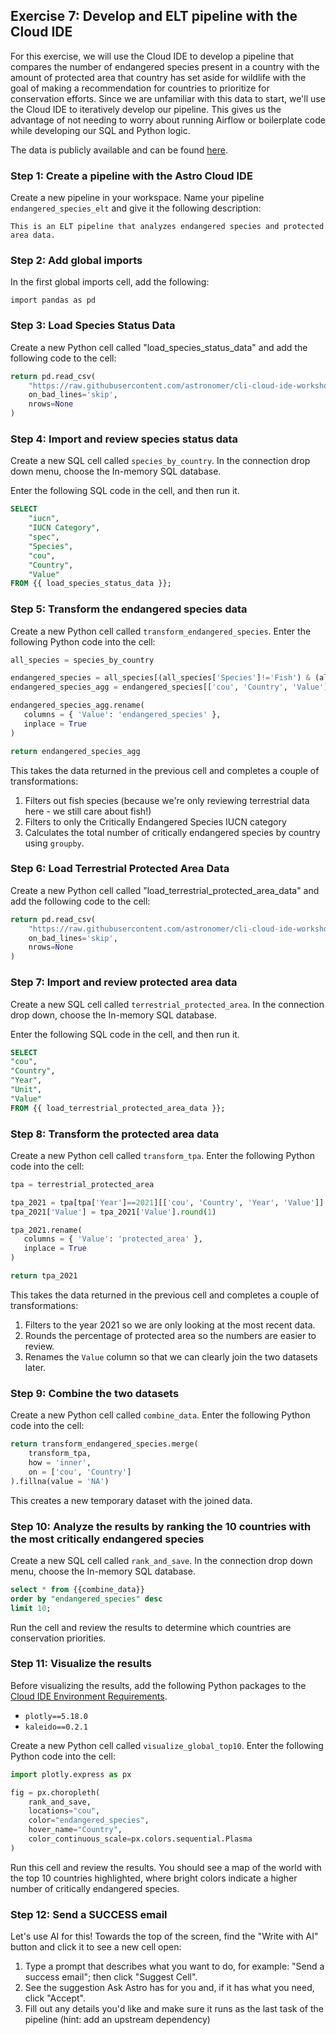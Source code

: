## Exercise 7: Develop and ELT pipeline with the Cloud IDE

For this exercise, we will use the Cloud IDE to develop a pipeline that compares the number of endangered species present in a country with the amount of protected area that country has set aside for wildlife with the goal of making a recommendation for countries to prioritize for conservation efforts. Since we are unfamiliar with this data to start, we'll use the Cloud IDE to iteratively develop our pipeline. This gives us the advantage of not needing to worry about running Airflow or boilerplate code while developing our SQL and Python logic.

The data is publicly available and can be found [here](https://www.kaggle.com/datasets/sarthakvajpayee/global-species-extinction).

### Step 1: Create a pipeline with the Astro Cloud IDE

Create a new pipeline in your workspace. Name your pipeline `endangered_species_elt` and give it the following description:

```text
This is an ELT pipeline that analyzes endangered species and protected area data.
```

### Step 2: Add global imports

In the first global imports cell, add the following:

`import pandas as pd`

### Step 3: Load Species Status Data

Create a new Python cell called "load_species_status_data" and add the following code to the cell:

```python
return pd.read_csv(
    "https://raw.githubusercontent.com/astronomer/cli-cloud-ide-workshop/main/include/data/country_species_status_cleaned.csv",
    on_bad_lines='skip',
    nrows=None
)
```

### Step 4: Import and review species status data

Create a new SQL cell called `species_by_country`. In the connection drop down menu, choose the In-memory SQL database.

Enter the following SQL code in the cell, and then run it.

```sql
SELECT
    "iucn",
    "IUCN Category",
    "spec",
    "Species",
    "cou",
    "Country",
    "Value"
FROM {{ load_species_status_data }};
```

### Step 5: Transform the endangered species data

Create a new Python cell called `transform_endangered_species`. Enter the following Python code into the cell:

```python
all_species = species_by_country

endangered_species = all_species[(all_species['Species']!='Fish') & (all_species['IUCN Category'] == 'Number of critically endangered species')]
endangered_species_agg = endangered_species[['cou', 'Country', 'Value']].groupby(['cou', 'Country']).sum().reset_index()

endangered_species_agg.rename(
   columns = { 'Value': 'endangered_species' },
   inplace = True
)

return endangered_species_agg
```

This takes the data returned in the previous cell and completes a couple of transformations:

1. Filters out fish species (because we're only reviewing terrestrial data here - we still care about fish!)
2. Filters to only the Critically Endangered Species IUCN category
3. Calculates the total number of critically endangered species by country using `groupby`.

### Step 6: Load Terrestrial Protected Area Data

Create a new Python cell called "load_terrestrial_protected_area_data" and add the following code to the cell:

```python
return pd.read_csv(
    "https://raw.githubusercontent.com/astronomer/cli-cloud-ide-workshop/main/include/data/country_terrestrial_protected_area_cleaned.csv",
    on_bad_lines='skip',
    nrows=None
)
```

### Step 7: Import and review protected area data

Create a new SQL cell called `terrestrial_protected_area`. In the connection drop down, choose the In-memory SQL database.

Enter the following SQL code in the cell, and then run it.

```sql
SELECT
"cou",
"Country",
"Year",
"Unit",
"Value"
FROM {{ load_terrestrial_protected_area_data }};
```

### Step 8: Transform the protected area data

Create a new Python cell called `transform_tpa`. Enter the following Python code into the cell:

```python
tpa = terrestrial_protected_area

tpa_2021 = tpa[tpa['Year']==2021][['cou', 'Country', 'Year', 'Value']]
tpa_2021['Value'] = tpa_2021['Value'].round(1)

tpa_2021.rename(
   columns = { 'Value': 'protected_area' },
   inplace = True
)

return tpa_2021
```

This takes the data returned in the previous cell and completes a couple of transformations:

1. Filters to the year 2021 so we are only looking at the most recent data.
2. Rounds the percentage of protected area so the numbers are easier to review.
3. Renames the `Value` column so that we can clearly join the two datasets later.

### Step 9: Combine the two datasets

Create a new Python cell called `combine_data`. Enter the following Python code into the cell:

```python
return transform_endangered_species.merge(
    transform_tpa,
    how = 'inner',
    on = ['cou', 'Country']
).fillna(value = 'NA')
```

This creates a new temporary dataset with the joined data.

### Step 10: Analyze the results by ranking the 10 countries with the most critically endangered species

Create a new SQL cell called `rank_and_save`. In the connection drop down menu, choose the In-memory SQL database.

```sql
select * from {{combine_data}}
order by "endangered_species" desc
limit 10;
```

Run the cell and review the results to determine which countries are conservation priorities.

### Step 11: Visualize the results

Before visualizing the results, add the following Python packages to the [Cloud IDE Environment Requirements](https://docs.astronomer.io/astro/cloud-ide/configure-project-environment#add-python-package-requirements).

- `plotly==5.18.0`
- `kaleido==0.2.1`

Create a new Python cell called `visualize_global_top10`. Enter the following Python code into the cell:

```python
import plotly.express as px

fig = px.choropleth(
    rank_and_save,
    locations="cou",
    color="endangered_species",
    hover_name="Country",
    color_continuous_scale=px.colors.sequential.Plasma
)
```

Run this cell and review the results. You should see a map of the world with the top 10 countries highlighted, where bright colors indicate a higher number of critically endangered species.

### Step 12: Send a SUCCESS email

Let's use AI for this! Towards the top of the screen, find the "Write with AI" button and click it to see a new cell open:

1. Type a prompt that describes what you want to do, for example: "Send a success email"; then click "Suggest Cell".
2. See the suggestion Ask Astro has for you and, if it has what you need, click "Accept".
3. Fill out any details you'd like and make sure it runs as the last task of the pipeline (hint: add an upstream dependency)

